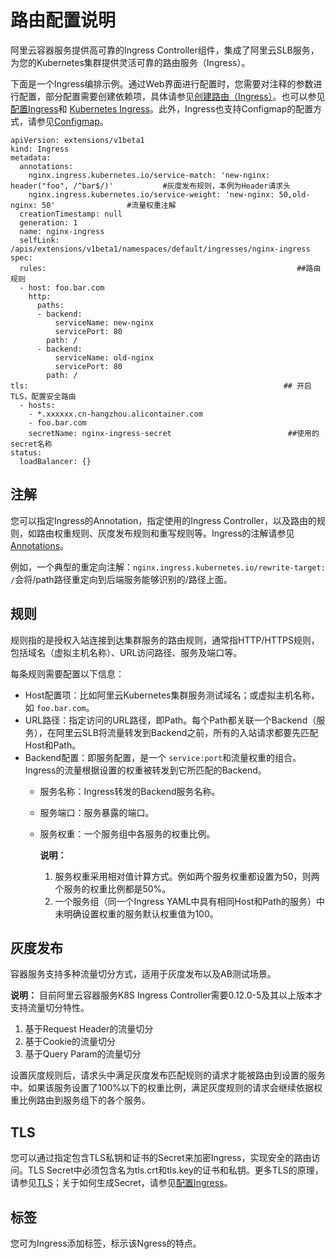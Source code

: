 # 路由配置说明

阿里云容器服务提供高可靠的Ingress Controller组件，集成了阿里云SLB服务，为您的Kubernetes集群提供灵活可靠的路由服务（Ingress）。

下面是一个Ingress编排示例。通过Web界面进行配置时，您需要对注释的参数进行配置，部分配置需要创建依赖项，具体请参见[创建路由（Ingress）](/cn.zh-CN/Kubernetes集群用户指南/网络管理/Ingress管理/创建路由（Ingress）.md)。也可以参见[配置Ingress](/cn.zh-CN/Kubernetes集群用户指南/网络管理/Ingress管理/配置Ingress.md)和 [Kubernetes Ingress](https://kubernetes.io/docs/concepts/services-networking/ingress/)。此外，Ingress也支持Configmap的配置方式，请参见[Configmap](https://kubernetes.github.io/ingress-nginx/user-guide/nginx-configuration/configmap/)。

```
apiVersion: extensions/v1beta1
kind: Ingress
metadata:
  annotations:
    nginx.ingress.kubernetes.io/service-match: 'new-nginx: header("foo", /^bar$/)'           #灰度发布规则，本例为Header请求头
    nginx.ingress.kubernetes.io/service-weight: 'new-nginx: 50,old-nginx: 50'                #流量权重注解
  creationTimestamp: null
  generation: 1
  name: nginx-ingress
  selfLink: /apis/extensions/v1beta1/namespaces/default/ingresses/nginx-ingress
spec:
  rules:                                                        ##路由规则
  - host: foo.bar.com
    http:
      paths:
      - backend:
          serviceName: new-nginx
          servicePort: 80
        path: /
      - backend:
          serviceName: old-nginx
          servicePort: 80
        path: /
tls:                                                         ## 开启 TLS，配置安全路由
  - hosts:
    - *.xxxxxx.cn-hangzhou.alicontainer.com
    - foo.bar.com
    secretName: nginx-ingress-secret                          ##使用的 secret名称
status:
  loadBalancer: {}
```

## 注解

您可以指定Ingress的Annotation，指定使用的Ingress Controller，以及路由的规则，如路由权重规则、灰度发布规则和重写规则等。Ingress的注解请参见[Annotations](https://kubernetes.github.io/ingress-nginx/user-guide/nginx-configuration/annotations/)。

例如，一个典型的重定向注解：`nginx.ingress.kubernetes.io/rewrite-target: /`会将/path路径重定向到后端服务能够识别的/路径上面。

## 规则

规则指的是授权入站连接到达集群服务的路由规则，通常指HTTP/HTTPS规则，包括域名（虚拟主机名称）、URL访问路径、服务及端口等。

每条规则需要配置以下信息：

-   Host配置项：比如阿里云Kubernetes集群服务测试域名；或虚拟主机名称，如 `foo.bar.com`。
-   URL路径：指定访问的URL路径，即Path。每个Path都关联一个Backend（服务），在阿里云SLB将流量转发到Backend之前，所有的入站请求都要先匹配Host和Path。
-   Backend配置：即服务配置，是一个 `service:port`和流量权重的组合。Ingress的流量根据设置的权重被转发到它所匹配的Backend。
    -   服务名称：Ingress转发的Backend服务名称。
    -   服务端口：服务暴露的端口。
    -   服务权重：一个服务组中各服务的权重比例。

        **说明：**

        1.  服务权重采用相对值计算方式。例如两个服务权重都设置为50，则两个服务的权重比例都是50%。
        2.  一个服务组（同一个Ingress YAML中具有相同Host和Path的服务）中未明确设置权重的服务默认权重值为100。

## 灰度发布

容器服务支持多种流量切分方式，适用于灰度发布以及AB测试场景。

**说明：** 目前阿里云容器服务K8S Ingress Controller需要0.12.0-5及其以上版本才支持流量切分特性。

1.  基于Request Header的流量切分
2.  基于Cookie的流量切分
3.  基于Query Param的流量切分

设置灰度规则后，请求头中满足灰度发布匹配规则的请求才能被路由到设置的服务中。如果该服务设置了100%以下的权重比例，满足灰度规则的请求会继续依据权重比例路由到服务组下的各个服务。

## TLS

您可以通过指定包含TLS私钥和证书的Secret来加密Ingress，实现安全的路由访问。TLS Secret中必须包含名为tls.crt和tls.key的证书和私钥。更多TLS的原理，请参见[TLS](https://kubernetes.io/docs/concepts/services-networking/ingress/#tls)；关于如何生成Secret，请参见[配置Ingress](/cn.zh-CN/Kubernetes集群用户指南/网络管理/Ingress管理/配置Ingress.md)。

## 标签

您可为Ingress添加标签，标示该Ngress的特点。

